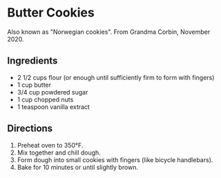 # Butter Cookies

Also known as "Norwegian cookies".  From Grandma Corbin, November 2020.

## Ingredients

- 2 1/2 cups flour (or enough until sufficiently firm to form with fingers)
- 1 cup butter
- 3/4 cup powdered sugar
- 1 cup chopped nuts
- 1 teaspoon vanilla extract

## Directions

1. Preheat oven to 350°F.
1. Mix together and chill dough.
1. Form dough into small cookies with fingers (like bicycle handlebars).
1. Bake for 10 minutes or until slightly brown.
